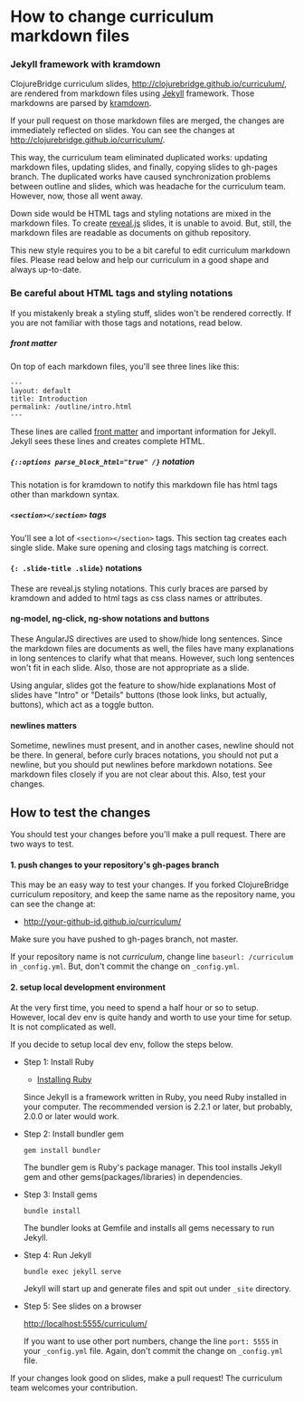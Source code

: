 # How to change curriculum markdown files

### Jekyll framework with kramdown

ClojureBridge curriculum slides,
<http://clojurebridge.github.io/curriculum/>, are rendered from
markdown files using [Jekyll](http://jekyllrb.com/) framework.
Those markdowns are parsed by [kramdown](http://kramdown.gettalong.org/).

If your pull request on those markdown files are merged,
the changes are immediately reflected on slides.
You can see the changes at
<http://clojurebridge.github.io/curriculum/>.

This way, the curriculum team eliminated duplicated works: updating
markdown files, updating slides, and finally, copying slides to
gh-pages branch.
The duplicated works have caused synchronization problems between
outline and slides, which was headache for the curriculum team.
However, now, those all went away.

Down side would be HTML tags and styling notations are mixed in
the markdown files.
To create [reveal.js](http://lab.hakim.se/reveal-js/) slides, it is
unable to avoid.
But, still, the markdown files are readable as documents on github
repository.

This new style requires you to be a bit careful to edit curriculum
markdown files. Please read below and help our curriculum in a good
shape and always up-to-date.


### Be careful about HTML tags and styling notations

If you mistakenly break a styling stuff, slides won't be rendered
correctly.
If you are not familiar with those tags and notations, read below.

##### front matter

On top of each markdown files, you'll see three lines like this:

```
---
layout: default
title: Introduction
permalink: /outline/intro.html
---
```

These lines are called
[front matter](http://jekyllrb.com/docs/frontmatter/) and important
information for Jekyll.
Jekyll sees these lines and creates complete HTML.


##### `{::options parse_block_html="true" /}` notation

This notation is for kramdown to notify this markdown file has html
tags other than markdown syntax.


##### `<section></section>` tags

You'll see a lot of `<section></section>` tags.
This section tag creates each single slide.
Make sure opening and closing tags matching is correct.


#### `{: .slide-title .slide}` notations

These are reveal.js styling notations.
This curly braces are parsed by kramdown and added to html tags as css
class names or attributes.


#### ng-model, ng-click, ng-show notations and buttons

These AngularJS directives are used to show/hide long sentences.
Since the markdown files are documents as well, the files have many
explanations in long sentences to clarify what that means.
However, such long sentences won't fit in each slide.
Also, those are not appropriate as a slide.

Using angular, slides got the feature to show/hide explanations
Most of slides have "Intro" or "Details" buttons (those look links,
but actually, buttons), which act as a toggle button.


#### newlines matters

Sometime, newlines must present, and in another cases, newline should not
be there.
In general, before curly braces notations, you should not put a
newline, but you should put newlines before markdown notations.
See markdown files closely if you are not clear about this.
Also, test your changes.


## How to test the changes

You should test your changes before you'll make a pull request.
There are two ways to test.

#### 1. push changes to your repository's gh-pages branch

This may be an easy way to test your changes.
If you forked ClojureBridge curriculum repository, and keep the same
name as the repository name, you can see the change at:

* http://your-github-id.github.io/curriculum/

Make sure you have pushed to gh-pages branch, not master.

If your repository name is not _curriculum_,
change line `baseurl: /curriculum` in `_config.yml`.
But, don't commit the change on `_config.yml`.


#### 2. setup local development environment

At the very first time, you need to spend a half hour or so to setup.
However, local dev env is quite handy and worth to use your time for
setup.
It is not complicated as well.

If you decide to setup local dev env, follow the steps below.

- Step 1: Install Ruby

    * [Installing Ruby](https://www.ruby-lang.org/en/documentation/installation/)

    Since Jekyll is a framework written in Ruby, you need Ruby installed
    in your computer.
    The recommended version is 2.2.1 or later, but probably, 2.0.0 or
    later would work.

- Step 2: Install bundler gem

    ```
    gem install bundler
    ```

    The bundler gem is Ruby's package manager.
    This tool installs Jekyll gem and other gems(packages/libraries) in dependencies.


- Step 3: Install gems

    ```
    bundle install
    ```

    The bundler looks at Gemfile and installs all gems necessary to run
    Jekyll.


- Step 4: Run Jekyll

    ```
    bundle exec jekyll serve
    ```

    Jekyll will start up and generate files and spit out under `_site` directory.


- Step 5: See slides on a browser

    <http://localhost:5555/curriculum/>

    If you want to use other port numbers, change the line `port: 5555` in
    your `_config.yml` file.
    Again, don't commit the change on `_config.yml` file.



If your changes look good on slides, make a pull request!
The curriculum team welcomes your contribution.
